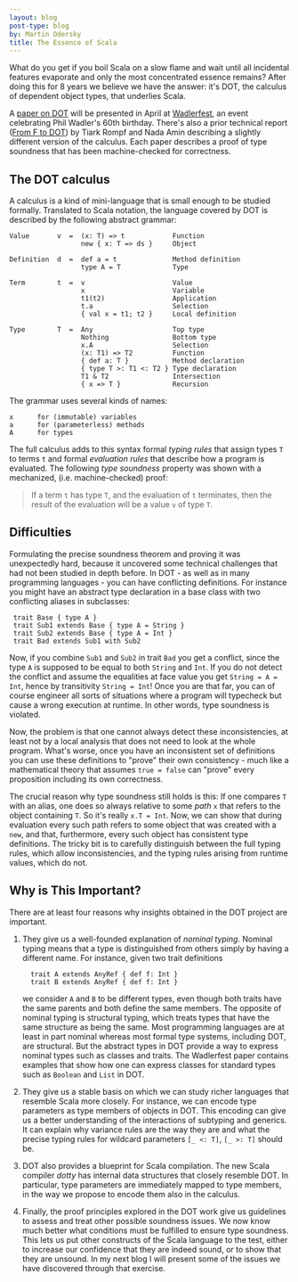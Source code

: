 ```yaml
---
layout: blog
post-type: blog
by: Martin Odersky
title: The Essence of Scala
---
```


What do you get if you boil Scala on a slow flame and wait until all
incidental features evaporate and only the most concentrated essence
remains? After doing this for 8 years we believe we have the answer:
it's DOT, the calculus of dependent object types, that underlies Scala.

A [paper on DOT](http://infoscience.epfl.ch/record/215280) will be
presented in April at [Wadlerfest](http://events.inf.ed.ac.uk/wf2016),
an event celebrating Phil Wadler's 60th birthday. There's also a prior
technical report ([From F to DOT](http://arxiv.org/abs/1510.05216))
by Tiark Rompf and Nada Amin describing a slightly different version
of the calculus. Each paper describes a proof of type soundness that
has been machine-checked for correctness.

## The DOT calculus

A calculus is a kind of mini-language that is small enough to be
studied formally. Translated to Scala notation, the language covered
by DOT is described by the following abstract grammar:

    Value       v  =  (x: T) => t            Function
                      new { x: T => ds }     Object

    Definition  d  =  def a = t              Method definition
                      type A = T             Type

    Term        t  =  v                      Value
                      x                      Variable
                      t1(t2)                 Application
                      t.a                    Selection
                      { val x = t1; t2 }     Local definition

    Type        T  =  Any                    Top type
                      Nothing                Bottom type
                      x.A                    Selection
                      (x: T1) => T2          Function
                      { def a: T }           Method declaration
                      { type T >: T1 <: T2 } Type declaration
                      T1 & T2                Intersection
                      { x => T }             Recursion

The grammar uses several kinds of names:

    x      for (immutable) variables
    a      for (parameterless) methods
    A      for types

The full calculus adds to this syntax formal _typing rules_ that
assign types `T` to terms `t` and formal _evaluation rules_ that
describe how a program is evaluated. The following _type soundness_
property was shown with a mechanized, (i.e. machine-checked) proof:

> If a term `t` has type `T`, and the evaluation of `t` terminates, then
  the result of the evaluation will be a value `v` of type `T`.

## Difficulties

Formulating the precise soundness theorem and proving it was unexpectedly hard,
because it uncovered some technical challenges that had not been
studied in depth before. In DOT - as well as in many programming languages -
you can have conflicting definitions. For instance you might have an abstract
type declaration in a base class with two conflicting aliases in subclasses:

     trait Base { type A }
     trait Sub1 extends Base { type A = String }
     trait Sub2 extends Base { type A = Int }
     trait Bad extends Sub1 with Sub2

Now, if you combine `Sub1` and `Sub2` in trait `Bad` you get a conflict,
since the type `A` is supposed to be equal to both `String` and `Int`. If you do
not detect the conflict and assume the equalities at face value you
get `String = A = Int`, hence by transitivity `String = Int`! Once you
are that far, you can of course engineer all sorts of situations where
a program will typecheck but cause a wrong execution at runtime. In
other words, type soundness is violated.

Now, the problem is that one cannot always detect these
inconsistencies, at least not by a local analysis that does not need
to look at the whole program. What's worse, once you have an
inconsistent set of definitions you can use these definitions to
"prove" their own consistency - much like a mathematical theory that
assumes `true = false` can "prove" every proposition including its own
correctness.

The crucial reason why type soundness still holds is this: If one
compares `T` with an alias, one does so always relative to some _path_
`x` that refers to the object containing `T`.  So it's really `x.T =
Int`. Now, we can show that during evaluation every such path refers
to some object that was created with a `new`, and that, furthermore,
every such object has consistent type definitions. The tricky bit is
to carefully distinguish between the full typing rules, which allow
inconsistencies, and the typing rules arising from runtime values,
which do not.

## Why is This Important?

There are at least four reasons why insights obtained in the DOT
project are important.

 1. They give us a well-founded explanation of _nominal typing_.
    Nominal typing means that a type is distinguished from others
    simply by having a different name.
    For instance, given two trait definitions

          trait A extends AnyRef { def f: Int }
          trait B extends AnyRef { def f: Int }

    we consider `A` and `B` to be different types, even though both
    traits have the same parents and both define the same members.
    The opposite of
    nominal typing is structural typing, which treats types
    that have the same structure as being the same. Most programming
    languages are at least in part nominal whereas most formal type systems,
    including DOT, are structural. But the abstract types in DOT
    provide a way to express nominal types such as classes and traits.
    The Wadlerfest paper contains examples that show how
    one can express classes for standard types such as `Boolean` and `List` in DOT.

 2. They give us a stable basis on which we can study richer languages
    that resemble Scala more closely. For instance, we can encode
    type parameters as type members of objects in DOT. This encoding
    can give us a better understanding of the interactions of
    subtyping and generics. It can explain why variance rules
    are the way they are and what the precise typing rules for
    wildcard parameters `[_ <: T]`, `[_ >: T]` should be.

 3. DOT also provides a blueprint for Scala compilation. The new Scala
    compiler _dotty_ has internal data structures that closely resemble DOT.
    In particular, type parameters are immediately mapped to type members,
    in the way we propose to encode them also in the calculus.

 4. Finally, the proof principles explored in the DOT work give us guidelines
    to assess and treat other possible soundness issues. We now know much
    better what conditions must be fulfilled to ensure type soundness.
    This lets us put other constructs of the Scala language to the test,
    either to increase our confidence that they are indeed sound, or
    to show that they are unsound. In my next blog I will
    present some of the issues we have discovered through that exercise.


